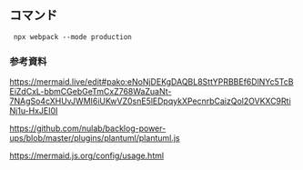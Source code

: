 ## コマンド

```
 npx webpack --mode production
```

### 参考資料

https://mermaid.live/edit#pako:eNoNjDEKgDAQBL8SttYPRBBEf6DlNYc5TcBEiZdCxL-bbmCGebGeTmCxZ768WaZuaNt-7NAgSo4cXHUvJWMI6iUKwVZ0snE5lEDpqykXPecnrbCaizQol2OVKXC9RtiNj1u-HxJEI0I

https://github.com/nulab/backlog-power-ups/blob/master/plugins/plantuml/plantuml.js

https://mermaid.js.org/config/usage.html
